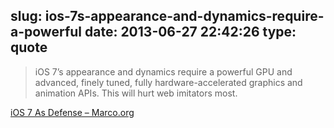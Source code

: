 slug: ios-7s-appearance-and-dynamics-require-a-powerful
date: 2013-06-27 22:42:26
type: quote
---

> iOS 7’s appearance and dynamics require a powerful GPU and advanced, finely tuned, fully hardware-accelerated graphics and animation APIs. This will hurt web imitators most.

[iOS 7 As Defense – Marco.org](http://www.marco.org/2013/06/27/ios7-as-defense)
